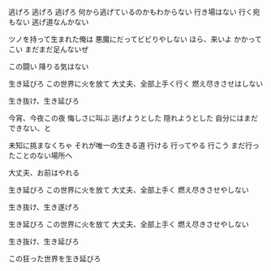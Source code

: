 逃げろ 逃げろ 逃げろ
何から逃げているのかもわからない
行き場はない 行く宛もない
逃げ道なんかない

ツノを持って生まれた俺は
悪魔にだってビビりやしない
ほら、来いよ かかってこい
まだまだ足んないぜ

この闘い 降りる気はない

生き延びろ
この世界に火を放て
大丈夫、全部上手く行く
燃え尽きさせはしない

生き抜け、生き延びろ


今宵、今夜この夜
悔しさに叫ぶ
逃げようとした 隠れようとした
自分にはまだできない、と

未知に挑まなくちゃ
それが唯一の生きる道
行ける 行ってやる 行こう
まだ行ったことのない場所へ

大丈夫、お前はやれる

生き延びろ
この世界に火を放て
大丈夫、全部上手く
燃え尽きさせやしない

生き抜け、生き遂げろ


生き延びろ
この世界に火を放て
大丈夫、全部上手く
燃え尽きさせやしない

生き抜け、生き延びろ

この狂った世界を生き延びろ

